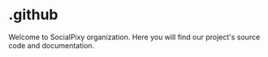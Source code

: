 # .github
Welcome to SocialPixy organization. Here you will find our project's source code and documentation.
